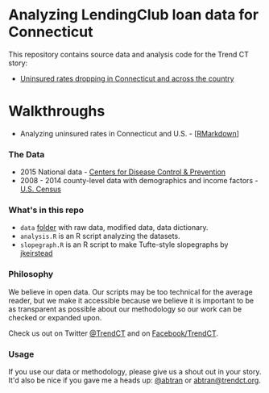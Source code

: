 
# Analyzing LendingClub loan data for Connecticut

This repository contains source data and analysis code for the Trend CT story:

* [Uninsured rates dropping in Connecticut and across the country]( http://trendct.org/?p=13086)

# Walkthroughs

* Analyzing uninsured rates in Connecticut and U.S. - [[RMarkdown](http://trendct.github.io/data/2016/05/sahie/)]

### The Data

* 2015 National data - [Centers for Disease Control & Prevention](http://www.cdc.gov/nchs/nhis/data-questionnaires-documentation.htm) 
* 2008 - 2014 county-level data with demographics and income factors - [U.S. Census](http://www.census.gov/did/www/sahie/data/20082014/index.html)

### What's in this repo

* `data` [folder]((https://github.com/trendct/data/tree/master/2016/05/lending-club/data)) with raw data, modified data, data dictionary.
* `analysis.R` is an R script analyzing the datasets.
* `slopegraph.R` is an R script to make Tufte-style slopegraphs by [jkeirstead](https://github.com/jkeirstead/r-slopegraph)

### Philosophy

We believe in open data. Our scripts may be too technical for the average reader, but we make it accessible because we believe it is important to be as transparent as possible about our methodology so our work can be checked or expanded upon. 

Check us out on Twitter [@TrendCT](http://www.trendct.org) and on [Facebook/TrendCT](https://www.facebook.com/trendct/).

### Usage

If you use our data or methodology, please give us a shout out in your story. It'd also be nice if you gave me a heads up: [@abtran](http://www.twitter.com/abtran) or abtran@trendct.org.